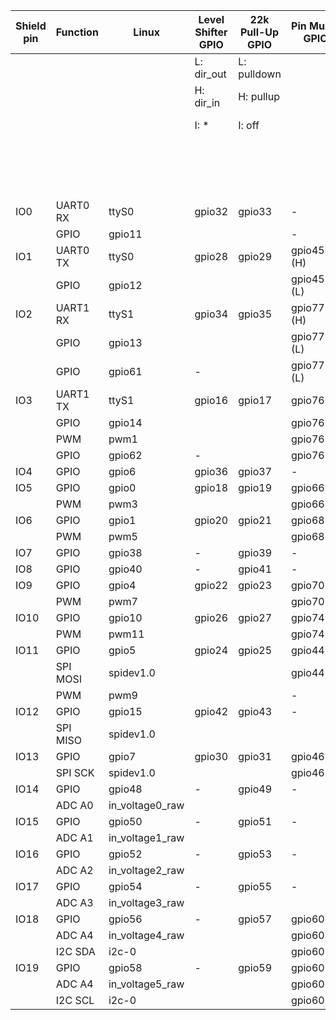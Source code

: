 | Shield pin | Function | Linux           | Level Shifter GPIO | 22k Pull-Up GPIO | Pin Mux 1 GPIO | Pin Mux 2 GPIO | Interrupt modes |
|------------|----------|-----------------|--------------------|------------------|----------------|----------------|-----------------|
|            |          |                 | L: dir_out         | L: pulldown      |                |                | L: low-level    |
|            |          |                 | H: dir_in          | H: pullup        |                |                | H:high-level    |
|            |          |                 | I: *               | I: off           |                |                | R:rising-edge   |
|            |          |                 |                    |                  |                |                | F:falling-edge  |
|            |          |                 |                    |                  |                |                | B:both edges    |
| IO0        | UART0 RX | ttyS0           | gpio32             | gpio33           | -              | -              | -               |
|            | GPIO     | gpio11          |                    |                  | -              | -              | L/H/R/F         |
| IO1        | UART0 TX | ttyS0           | gpio28             | gpio29           | gpio45 (H)     | -              | -               |
|            | GPIO     | gpio12          |                    |                  | gpio45 (L)     | -              | L/H/R/F         |
| IO2        | UART1 RX | ttyS1           | gpio34             | gpio35           | gpio77 (H)     | -              |                 |
|            | GPIO     | gpio13          |                    |                  | gpio77 (L)     | -              | L/H/R/F         |
|            | GPIO     | gpio61          | -                  |                  | gpio77 (L)     | -              | R/F/B           |
| IO3        | UART1 TX | ttyS1           | gpio16             | gpio17           | gpio76(H)      | -              | -               |
|            | GPIO     | gpio14          |                    |                  | gpio76(L)      | gpio64(L)      | L/H/R/F         |
|            | PWM      | pwm1            |                    |                  | gpio76(L)      | gpio64(H)      | -               |
|            | GPIO     | gpio62          | -                  |                  | gpio76(L)      | gpio64(L)      | R/F/B           |
| IO4        | GPIO     | gpio6           | gpio36             | gpio37           | -              | -              | R/F/B           |
| IO5        | GPIO     | gpio0           | gpio18             | gpio19           | gpio66(L)      | -              | R/F/B           |
|            | PWM      | pwm3            |                    |                  | gpio66(H)      | -              | -               |
| IO6        | GPIO     | gpio1           | gpio20             | gpio21           | gpio68(L)      | -              | R/F/B           |
|            | PWM      | pwm5            |                    |                  | gpio68(H)      | -              | -               |
| IO7        | GPIO     | gpio38          | -                  | gpio39           | -              | -              | -               |
| IO8        | GPIO     | gpio40          | -                  | gpio41           | -              | -              | -               |
| IO9        | GPIO     | gpio4           | gpio22             | gpio23           | gpio70(L)      | -              | R/F/B           |
|            | PWM      | pwm7            |                    |                  | gpio70(L)      | -              | -               |
| IO10       | GPIO     | gpio10          | gpio26             | gpio27           | gpio74(L)      | -              | L/H/R/F         |
|            | PWM      | pwm11           |                    |                  | gpio74(H)      | -              | -               |
| IO11       | GPIO     | gpio5           | gpio24             | gpio25           | gpio44(L)      | gpio72(L)      | R/F/B           |
|            | SPI MOSI | spidev1.0       |                    |                  | gpio44(H)      | gpio72(L)      | -               |
|            | PWM      | pwm9            |                    |                  | -              | gpio72(H)      | -               |
| IO12       | GPIO     | gpio15          | gpio42             | gpio43           | -              | -              | L/H/R/F         |
|            | SPI MISO | spidev1.0       |                    |                  |                |                | -               |
| IO13       | GPIO     | gpio7           | gpio30             | gpio31           | gpio46(L)      | -              | R/F/B           |
|            | SPI SCK  | spidev1.0       |                    |                  | gpio46(H)      | -              | -               |
| IO14       | GPIO     | gpio48          | -                  | gpio49           | -              | -              | R/F/B           |
|            | ADC A0   | in_voltage0_raw |                    |                  |                |                | -               |
| IO15       | GPIO     | gpio50          | -                  | gpio51           | -              | -              | R/F/B           |
|            | ADC A1   | in_voltage1_raw |                    |                  |                |                | -               |
| IO16       | GPIO     | gpio52          | -                  | gpio53           | -              | -              | R/F/B           |
|            | ADC A2   | in_voltage2_raw |                    |                  |                |                | -               |
| IO17       | GPIO     | gpio54          | -                  | gpio55           | -              | -              | R/F/B           |
|            | ADC A3   | in_voltage3_raw |                    |                  |                |                | -               |
| IO18       | GPIO     | gpio56          | -                  | gpio57           | gpio60(H)      | gpio78(H)      | R/F/B           |
|            | ADC A4   | in_voltage4_raw |                    |                  | gpio60(H)      | gpio78(L)      | -               |
|            | I2C SDA  | i2c-0           |                    |                  | gpio60(L)      | -              | -               |
| IO19       | GPIO     | gpio58          | -                  | gpio59           | gpio60(H)      | gpio79(H)      | R/F/B           |
|            | ADC A4   | in_voltage5_raw |                    |                  | gpio60(H)      | gpio79(L)      | -               |
|            | I2C SCL  | i2c-0           |                    |                  | gpio60(L)      | -              | -               |
